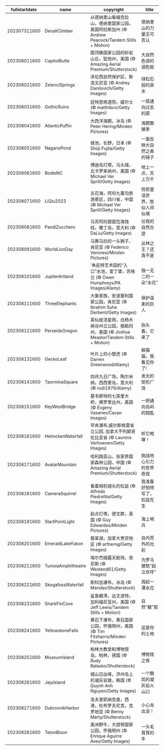 |fullstartdate|name|copyright|title|image|
|--|--|--|--|--|
202307311600|DenaliClimber|从德纳里山看福克拉山，德纳里国家公园，美国阿拉斯加州 (© Andrew Peacock/Tandem Stills + Motion)|德纳里山的力量无可否认|![](/zh-CN/2023/08/202307311600DenaliClimber.jpg)|
202308011600|CapitolButte|圆顶礁国家公园的砂岩山丘，犹他州，美国 (© Amazing Aerial Premium/Shutterstock)|大自然色调的调色板|![](/zh-CN/2023/08/202308011600CapitolButte.jpg)|
202308021600|ZelenciSprings|泽伦西自然保护区，斯洛文尼亚 (© Andrey Danilovich/Getty Images)|绿松石般的泉水|![](/zh-CN/2023/08/202308021600ZelenciSprings.jpg)|
202308031600|GothicRuins|廷特恩修道院，威尔士 (© matthibcn/Getty Images)|一扇通向过去的窗|![](/zh-CN/2023/08/202308031600GothicRuins.jpg)|
202308041600|AtlanticPuffin|大西洋海鹦，冰岛 (© Peter Hering/Minden Pictures)|海鹦繁殖季|![](/zh-CN/2023/08/202308041600AtlanticPuffin.jpg)|
202308051600|NaganoPond|镜池，长野，日本 (© Shoji Fujita/Getty Images)|一面反映大自然之美的镜子|![](/zh-CN/2023/08/202308051600NaganoPond.jpg)|
202308061600|BodieNC|博迪岛灯塔，马头城，北卡罗来纳州，美国 (© Michael Ver Sprill/Getty Images)|地上一点，天上万千|![](/zh-CN/2023/08/202308061600BodieNC.jpg)|
202308071600|LiQiu2023|五花海，阿坝九寨沟旅游景区，四川省，中国 (© Michael Ver Sprill/Getty Images)|恍若童话世界，胜似人间仙境|![](/zh-CN/2023/08/202308071600LiQiu2023.jpg)|
202308081600|PandiZucchero|马苏阿的甜面包海蚀柱，撒丁岛，意大利 (© DaLiu/Getty Images)|壮观的自然古迹|![](/zh-CN/2023/08/202308081600PandiZucchero.jpg)|
202308091600|WorldLionDay|马赛马拉的一头狮子，肯尼亚 (© Federico Veronesi/Minden Pictures)|丛林之王？还真不是|![](/zh-CN/2023/08/202308091600WorldLionDay.jpg)|
202308101600|JupiterArtland|'朱庇特艺术园的“入口”水池，爱丁堡，苏格兰 (© Owen Humphreys/PA Images/Alamy)|独一无二的一朵“水花”|![](/zh-CN/2023/08/202308101600JupiterArtland.jpg)|
202308111600|ThreeElephants|大象家族，安波塞利国家公园，肯尼亚 (© Ibrahim Suha Derbent/Getty Images)|保护温柔的巨人|![](/zh-CN/2023/08/202308111600ThreeElephants.jpg)|
202308121600|PerseidsOregon|英仙座流星雨，白杨木峡谷州立公园，俄勒冈州，美国 (© Joshua Meador/Tandem Stills + Motion)|抬头看，它来了|![](/zh-CN/2023/08/202308121600PerseidsOregon.jpg)|
202308131600|GeckoLeaf|叶片上的小壁虎 (© Darren Greenwood/Alamy)|躲猫猫，我看见你了!|![](/zh-CN/2023/08/202308131600GeckoLeaf.jpg)|
202308141600|TaorminaSquare|四月九日广场，陶尔米纳，西西里岛，意大利 (© rudi1976/Alamy)|发光的矩形广场|![](/zh-CN/2023/08/202308141600TaorminaSquare.jpg)|
202308151600|KeyWestBridge|基韦斯特的七英里大桥，佛罗里达州，美国 (© Evgeny Vasenev/Cavan Images)|一把通向岛屿的钥匙|![](/zh-CN/2023/08/202308151600KeyWestBridge.jpg)|
202308161600|HelmckenWaterfall|罕肯瀑布,威尔斯格雷省立公园, 加拿大不列颠哥伦比亚省 (© Laurens Verhoeven/Getty Images)|听它咆哮！|![](/zh-CN/2023/08/202308161600HelmckenWaterfall.jpg)|
202308171600|AvatarMountain|哈利路亚山，张家界国家森林公园，中国 (© Amazing Aerial Premium/Shutterstock)|挑战地心引力的世界奇观|![](/zh-CN/2023/08/202308171600AvatarMountain.jpg)|
202308181600|CameraSquirrel|看着相机镜头的松鼠 (© Alfredo Piedrafita/Getty Images)|我准备好拍特写了，松鼠先生|![](/zh-CN/2023/08/202308181600CameraSquirrel.jpg)|
202308191600|StartPointLight|起点灯塔，德文郡，英国 (© Guy Edwardes/Minden Pictures)|海上哨兵|![](/zh-CN/2023/08/202308191600StartPointLight.jpg)|
202308201600|EmeraldLakeYukon|翡翠湖，加拿大育空地区 (© artherng/Getty Images)|自内而外的光彩|![](/zh-CN/2023/08/202308201600EmeraldLakeYukon.jpg)|
202308211600|TunisiaAmphitheatre|埃尔杰姆露天剧场，突尼斯 (© Westend61/Getty Images)|为罗马建筑“起立欢呼”|![](/zh-CN/2023/08/202308211600TunisiaAmphitheatre.jpg)|
202308221600|SkogafossWaterfall|斯科加瀑布，冰岛 (© Maridav/Shutterstock)|溅起一潭水花|![](/zh-CN/2023/08/202308221600SkogafossWaterfall.jpg)|
202308231600|SharkFinCove|鲨鱼鳍湾，达文波特，加利福尼亚州，美国 (© Jeff Lewis/Tandem Stills + Motion)|自然“鳍”观|![](/zh-CN/2023/08/202308231600SharkFinCove.jpg)|
202308241600|YellowstoneFalls|黄石下瀑布，黄石国家公园，怀俄明州，美国 (© Tim Fitzharris/Minden Pictures)|这是你的土地|![](/zh-CN/2023/08/202308241600YellowstoneFalls.jpg)|
202308251600|MuseumIsland|柏林大教堂和博物馆岛，柏林，德国 (© Rudy Balasko/Shutterstock)|博物馆之夜|![](/zh-CN/2023/08/202308251600MuseumIsland.jpg)|
202308261600|JejuIsland|城山日出峰，济州岛上的凝灰岩锥，韩国 (© Quynh Anh Nguyen/Getty Images)|一个酷炫的凝灰岩火山口|![](/zh-CN/2023/08/202308261600JejuIsland.jpg)|
202308271600|DubrovnikHarbor|洛夫里耶纳克堡，西港，杜布罗夫尼克，克罗地亚 (© Benny Marty/Shutterstock)|小心龙出没！|![](/zh-CN/2023/08/202308271600DubrovnikHarbor.jpg)|
202308281600|TetonBison|美洲野牛，大提顿国家公园，怀俄明州 (© Enrique Aguirre Aves/Getty Images)|一头毛茸茸的牛|![](/zh-CN/2023/08/202308281600TetonBison.jpg)|
